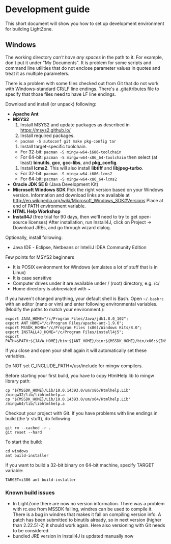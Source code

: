 # Development guide

This short document will show you how to set up development environment for building LightZone.

## Windows
The working directory _can't have any spaces_ in the path to it. For example, don't put it under
"My Documents". It is problem for some scripts and command line utilities that do not enclose
parameter values in quotes and treat it as multiple parameters.

There is a problem with some files checked out from Git that do not work with Windows-standard CR/LF
line endings. There's a .gitattributes file to specify that those files need to have LF line endings.

Download and install (or unpack) following:
-   __Apache Ant__
-   __MSYS2__
    1. Install MSYS2 and update packages as described in https://msys2.github.io/
    1. Install required packages.
    -    `pacman -S autoconf git make pkg-config tar`
    1. Install target-specific toolchain.
    -    For 32-bit: `pacman -S mingw-w64-i686-toolchain`
    -    For 64-bit: `pacman -S mingw-w64-x86_64-toolchain`
    then select (at least) __binutils__, __gcc__, __gcc-libs__, and __pkg_config__.
    1. Install __lcms2__. This will also install __libtiff__ and __libjpeg-turbo__.
    -    For 32-bit: `pacman -S mingw-w64-i686-lcms2`
    -    For 64-bit: `pacman -S mingw-w64-x86_64-lcms2`
-   __Oracle JDK SE 8__ (Java Development Kit)
-   __Microsoft Windows SDK__
    Pick the right version based on your Windows version. Information and download links are
    available at
    http://en.wikipedia.org/wiki/Microsoft_Windows_SDK#Versions
    Place at end of PATH environment variable.
-   __HTML Help Workshop__
-   __Install4J__ (free trial for 90 days, then we'll need to try to get open-source licenses)
    After installation, run Install4J, click on Project -> Download JREs, and go through wizard
    dialog.

Optionally, install following:
-   Java IDE - Eclipse, Netbeans or IntelliJ IDEA Community Edition

Few points for MSYS2 beginners
- It is POSIX evnironment for Windows (emulates a lot of stuff that is in Linux)
- It is case sensitive
- Computer drives under it are available under / (root) directory, e.g. /c/
- Home directory is abbreviated with ~

If you haven't changed anything, your default shell is Bash. Open `~/.bashrc` with an editor (nano
or vim) and enter following environmental variables. (Modify the paths to match your environment.):

    export JAVA_HOME="/c/Program Files/Java/jdk1.8.0_102";
    export ANT_HOME="/c/Program Files/apache-ant-1.9.6";
    export MSSDK_HOME="/c/Program Files (x86)/Windows Kits/8.0";
    export INSTALL4J_HOME="/c/Program Files/install4j5";
    export PATH=$PATH:${JAVA_HOME}/bin:${ANT_HOME}/bin:${MSSDK_HOME}/bin/x86:${INSTALL4J_HOME}/bin;

If you close and open your shell again it will automatically set these variables.

Do NOT set C_INCLUDE_PATH=/usr/include for mingw compilers.

Before starting your first build, you have to copy HtmlHelp.lib to mingw library path:

    cp "${MSSDK_HOME}/Lib/10.0.14393.0/um/x86/Htmlhelp.Lib" /mingw32/lib/libhtmlhelp.a
    cp "${MSSDK_HOME}/Lib/10.0.14393.0/um/x64/Htmlhelp.Lib" /mingw64/lib/libhtmlhelp.a

Checkout your project with Git. If you have problems with line endings in build (the \r stuff), do
following:

    git rm --cached -r .
    git reset --hard

To start the build:

    cd windows
    ant build-installer

If you want to build a 32-bit binary on 64-bit machine, specify TARGET variable:

    TARGET=i386 ant build-installer

### Known build issues
-   In LightZone there are now no version information. There was a problem with rc.exe from MSSDK
failing, windres can be used to compile it. There is a bug in windres that makes it fail on
compiling version info. A patch has been submitted to binutils already, so in next version (higher
than 2.22.51-2) it should work again. Here also versioning with Git needs to be considered.
-   bundled JRE version in Install4J is updated manually now
